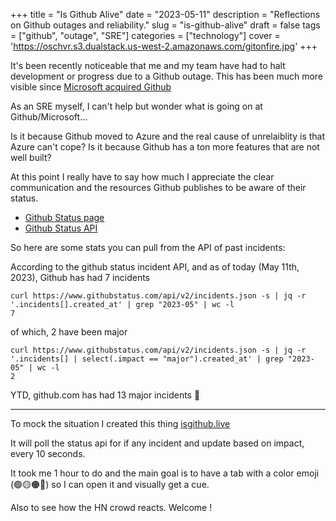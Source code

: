+++
title = "Is Github Alive"
date = "2023-05-11"
description = "Reflections on Github outages and reliability."
slug = "is-github-alive"
draft = false
tags = ["github", "outage", "SRE"]
categories = ["technology"]
cover = 'https://oschvr.s3.dualstack.us-west-2.amazonaws.com/gitonfire.jpg'
+++

It's been recently noticeable that me and my team have had to halt development or progress due to a Github outage. This has been much more visible since [Microsoft acquired Github](https://news.microsoft.com/announcement/microsoft-acquires-github/)

As an SRE myself, I can't help but wonder what is going on at Github/Microsoft...

Is it because Github moved to Azure and the real cause of unrelaiblity is that Azure can't cope? Is it because Github has a ton more features that are not well built?

At this point I really have to say how much I appreciate the clear communication and the resources Github publishes to be aware of their status.

- [Github Status page](https://www.githubstatus.com/)
- [Github Status API](https://www.githubstatus.com/api)

So here are some stats you can pull from the API of past incidents:

According to the github status incident API, and as of today (May 11th, 2023), Github has had 7 incidents

```shell
curl https://www.githubstatus.com/api/v2/incidents.json -s | jq -r '.incidents[].created_at' | grep "2023-05" | wc -l
7
```

of which, 2 have been major

```shell
curl https://www.githubstatus.com/api/v2/incidents.json -s | jq -r '.incidents[] | select(.impact == "major").created_at' | grep "2023-05" | wc -l
2
```

YTD, github.com has had 13 major incidents 🤯

---

To mock the situation I created this thing [isgithub.live](https://isgithub.live)

It will poll the status api for if any incident and update based on impact, every 10 seconds.

It took me 1 hour to do and the main goal is to have a tab with a color emoji (🟢🟡🟠🔴) so I can open it and visually get a cue.

Also to see how the HN crowd reacts. Welcome !
